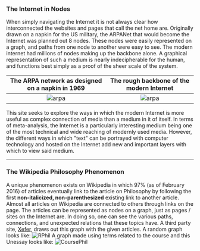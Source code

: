 ### The Internet in Nodes

When simply navigating the Internet it is not always clear how interconnected the websites and pages that call the net home are. Originally drawn on a napkin for the US military, the ARPANet that would become the Internet was planned out 8 nodes. These nodes were easily represented on a graph, and paths from one node to another were easy to see. The modern internet had millions of nodes making up the backbone alone. A graphical representation of such a medium is nearly indecipherable for the human, and functions best simply as a proof of the sheer scale of the system. 


The ARPA network as designed on a napkin in 1969    |  The rough backbone of the modern Internet
:--------------------------------------------------:|:--------------------------------------------------:
![arpa](https://dermers.github.io/images/arpa.jpg)  |  ![arpa](https://dermers.github.io/images/backbone.jpg)

This site seeks to explore the ways in which the modern Internet is more useful as complex connection of media than a medium in it of itself. In terms of meta-analysis, the Internet is a particularly interesting medium being one of the most technical and wide reaching of modernly used media. However, the different ways in which "text" can be portrayed with computer technology and hosted on the Internet add new and important layers with which to view said medium.

---

### The Wikipedia Philosophy Phenomenon 

A unique phenomenon exists on Wikipedia in which 97% (as of February 2016) of articles eventually link to the article on Philosophy by following the first **non-italicized, non-parenthesized** existing link to another article. Almost all articles on Wikipedia are connected to others through links on the page. The articles can be represented as nodes on a graph, just as pages / sites on the Internet are. In doing so, one can see the various paths, connections, and unexpected relations that these topics have.
A third party site, [Xefer](https://xefer.com/wikipedia), draws out this graph with the given articles.
A random graph looks like: ![RPhil](https://dermers.github.io/images/WikiPhil.png)
A graph made using terms related to the course and this Unessay looks like: ![CoursePhil](https://dermers.github.io/images/ClassPhil.png)